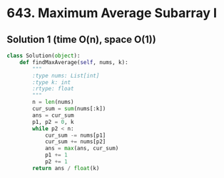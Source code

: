 # 643. Maximum Average Subarray I

## Solution 1 (time O(n), space O(1))

```python
class Solution(object):
    def findMaxAverage(self, nums, k):
        """
        :type nums: List[int]
        :type k: int
        :rtype: float
        """
        n = len(nums)
        cur_sum = sum(nums[:k])
        ans = cur_sum
        p1, p2 = 0, k
        while p2 < n:
            cur_sum -= nums[p1]
            cur_sum += nums[p2]
            ans = max(ans, cur_sum)
            p1 += 1
            p2 += 1
        return ans / float(k)
```
